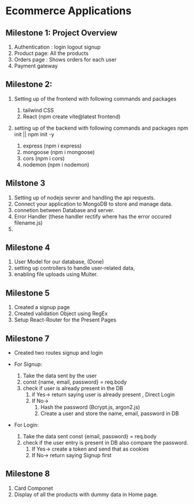 # Ecommerce Applications

## Milestone 1: Project Overview

1. Authentication : login logout signup
2. Product page: All the products
3. Orders page : Shows orders for each user
4. Payment gateway

## Milestone 2:

1. Setting up of the frontend with following commands and packages
   1. tailwind CSS
   2. React (npm create vite@latest frontend)
2. setting up of the backend with following commands and packages
   npm init || npm init -y

   1. express (npm i express)
   2. mongoose (npm i mongoose)
   3. cors (npm i cors)
   4. nodemon (npm i nodemon)

   <!-- (Server) express helps us write the API's for the app
   mongoose() config the database with backend
   cors - Allowing access to Cross origin website or requests.
   nodemon - monitoring and watching of the backend nodejs application. -->

## Milstone 3

1. Setting up of nodejs sevrer and handling the api requests.
2. Connect your application to MongoDB to store and manage data.
3. connetion between Database and server.
4. Error Handler (these handler rectify where has the error occured filename.js)
5.

<!-- express - API routes or endpoints  -->

## Milestone 4

1. User Model for our database, (Done)
2. setting up controllers to handle user-related data,
3. enabling file uploads using Multer.

## Milestone 5

1. Created a signup page
2. Created validation Object using RegEx
3. Setup React-Router for the Present Pages


## Milestone 7
 - Created two routes signup and login
 - For Signup:
   1. Take the data sent by the user
   2. const {name, email, password} = req.body
   3. check if user is already present in the DB
      1. if Yes-> return saying user is already present , Direct Login
      2. If No-> 
         1. Hash the password (Bcrypt.js, argon2.js)
         2. Create a user and store the name, email, password in DB


- For Login:
   1. Take the data sent const {email, password} = req.body
   2. check if the user entry is present in DB also compare the password.
      1. If Yes-> create a token and send that as cookies 
      2. If No-> return saying Signup first


## Milestone 8
1. Card Componet
2. Display of all the products with dummy data in Home page.





